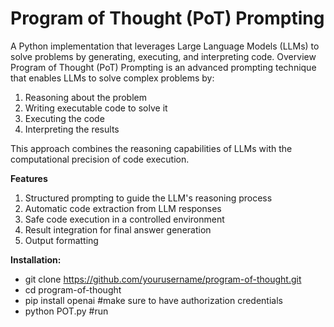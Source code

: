 
# Program of Thought (PoT) Prompting
A Python implementation that leverages Large Language Models (LLMs) to solve problems by generating, executing, and interpreting code.
Overview
Program of Thought (PoT) Prompting is an advanced prompting technique that enables LLMs to solve complex problems by:

1. Reasoning about the problem
2. Writing executable code to solve it
3. Executing the code
4. Interpreting the results

This approach combines the reasoning capabilities of LLMs with the computational precision of code execution.

**Features**

1. Structured prompting to guide the LLM's reasoning process
2. Automatic code extraction from LLM responses
3. Safe code execution in a controlled environment
4. Result integration for final answer generation
5. Output formatting

**Installation:**

- git clone https://github.com/yourusername/program-of-thought.git
- cd program-of-thought 
- pip install openai #make sure to have authorization credentials
- python POT.py #run